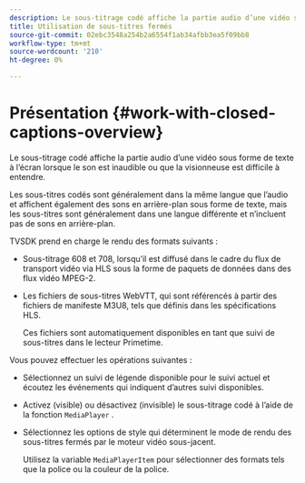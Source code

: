 ```yaml
---
description: Le sous-titrage codé affiche la partie audio d’une vidéo sous forme de texte à l’écran lorsque le son est inaudible ou que la visionneuse est difficile à entendre.
title: Utilisation de sous-titres fermés
source-git-commit: 02ebc3548a254b2a6554f1ab34afbb3ea5f09bb8
workflow-type: tm+mt
source-wordcount: '210'
ht-degree: 0%

---
```


# Présentation {#work-with-closed-captions-overview}

Le sous-titrage codé affiche la partie audio d’une vidéo sous forme de texte à l’écran lorsque le son est inaudible ou que la visionneuse est difficile à entendre.

Les sous-titres codés sont généralement dans la même langue que l’audio et affichent également des sons en arrière-plan sous forme de texte, mais les sous-titres sont généralement dans une langue différente et n’incluent pas de sons en arrière-plan.

TVSDK prend en charge le rendu des formats suivants :

* Sous-titrage 608 et 708, lorsqu’il est diffusé dans le cadre du flux de transport vidéo via HLS sous la forme de paquets de données dans des flux vidéo MPEG-2.
* Les fichiers de sous-titres WebVTT, qui sont référencés à partir des fichiers de manifeste M3U8, tels que définis dans les spécifications HLS.

  Ces fichiers sont automatiquement disponibles en tant que suivi de sous-titres dans le lecteur Primetime.

Vous pouvez effectuer les opérations suivantes :

* Sélectionnez un suivi de légende disponible pour le suivi actuel et écoutez les événements qui indiquent d’autres suivi disponibles.
* Activez (visible) ou désactivez (invisible) le sous-titrage codé à l’aide de la fonction `MediaPlayer` .
* Sélectionnez les options de style qui déterminent le mode de rendu des sous-titres fermés par le moteur vidéo sous-jacent.

  Utilisez la variable `MediaPlayerItem` pour sélectionner des formats tels que la police ou la couleur de la police.
